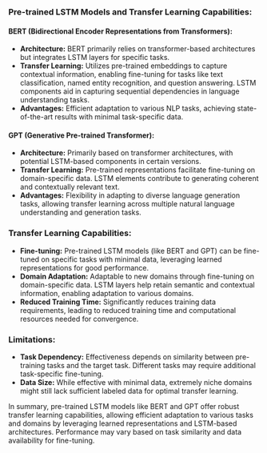 ### Pre-trained LSTM Models and Transfer Learning Capabilities:

#### BERT (Bidirectional Encoder Representations from Transformers):

- **Architecture:** BERT primarily relies on transformer-based architectures but integrates LSTM layers for specific tasks.
- **Transfer Learning:** Utilizes pre-trained embeddings to capture contextual information, enabling fine-tuning for tasks like text classification, named entity recognition, and question answering. LSTM components aid in capturing sequential dependencies in language understanding tasks.
- **Advantages:** Efficient adaptation to various NLP tasks, achieving state-of-the-art results with minimal task-specific data.

#### GPT (Generative Pre-trained Transformer):

- **Architecture:** Primarily based on transformer architectures, with potential LSTM-based components in certain versions.
- **Transfer Learning:** Pre-trained representations facilitate fine-tuning on domain-specific data. LSTM elements contribute to generating coherent and contextually relevant text.
- **Advantages:** Flexibility in adapting to diverse language generation tasks, allowing transfer learning across multiple natural language understanding and generation tasks.

### Transfer Learning Capabilities:

- **Fine-tuning:** Pre-trained LSTM models (like BERT and GPT) can be fine-tuned on specific tasks with minimal data, leveraging learned representations for good performance.
- **Domain Adaptation:** Adaptable to new domains through fine-tuning on domain-specific data. LSTM layers help retain semantic and contextual information, enabling adaptation to various domains.
- **Reduced Training Time:** Significantly reduces training data requirements, leading to reduced training time and computational resources needed for convergence.

### Limitations:

- **Task Dependency:** Effectiveness depends on similarity between pre-training tasks and the target task. Different tasks may require additional task-specific fine-tuning.
- **Data Size:** While effective with minimal data, extremely niche domains might still lack sufficient labeled data for optimal transfer learning.

In summary, pre-trained LSTM models like BERT and GPT offer robust transfer learning capabilities, allowing efficient adaptation to various tasks and domains by leveraging learned representations and LSTM-based architectures. Performance may vary based on task similarity and data availability for fine-tuning.
